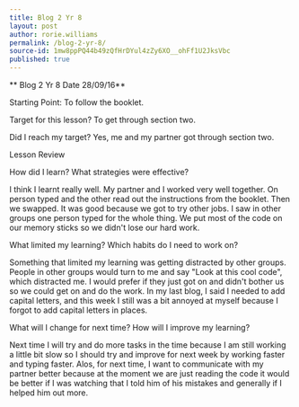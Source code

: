 ```yaml
---
title: Blog 2 Yr 8
layout: post
author: rorie.williams
permalink: /blog-2-yr-8/
source-id: 1mw8ppPQ44b49zQfHrDYul4zZy6XO__ohFf1U2JksVbc
published: true
---
```

**                                  Blog 2 Yr 8                 Date 28/09/16**

Starting Point: To follow the booklet.

Target for this lesson? To get through section two.

Did I reach my target? Yes, me and my partner got through section two.

Lesson Review

How did I learn? What strategies were effective?  

I think I learnt really well. My partner and I worked very well together. On person typed and the other read out the instructions from the booklet. Then we swapped. It was good because we got to try other jobs. I saw in other groups one person typed for the whole thing. We put most of the code on our memory sticks so we didn't lose our hard work.

What limited my learning? Which habits do I need to work on?

Something that limited my learning was getting distracted by other groups. People in other groups would turn to me and say "Look at this cool code", which distracted me. I would prefer if they just got on and didn't bother us so we could get on and do the work. In my last blog, I said I needed to add capital letters, and this week I still was a bit annoyed at myself because I forgot to add capital letters in places.

What will I change for next time? How will I improve my learning?

Next time I will try and do more tasks in the time because I am still working a little bit slow so I should try and improve for next week by working faster and typing faster. Alos, for next time, I want to communicate with my partner better because at the moment we are just reading the code it would be better if I was watching that I told him of his mistakes and generally if I helped him out more. 

